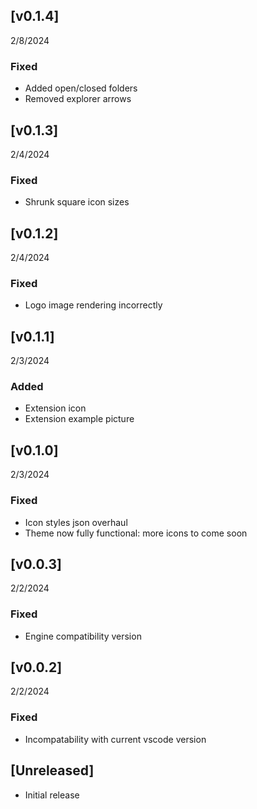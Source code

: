 ## [v0.1.4]
2/8/2024

### Fixed
- Added open/closed folders
- Removed explorer arrows


## [v0.1.3]
2/4/2024

### Fixed
- Shrunk square icon sizes



## [v0.1.2]
2/4/2024

### Fixed
- Logo image rendering incorrectly



## [v0.1.1]
2/3/2024

### Added
- Extension icon
- Extension example picture



## [v0.1.0]
2/3/2024

### Fixed
- Icon styles json overhaul
- Theme now fully functional: more icons to come soon



## [v0.0.3]
2/2/2024

### Fixed
- Engine compatibility version



## [v0.0.2]
2/2/2024

### Fixed
- Incompatability with current vscode version



## [Unreleased]

- Initial release